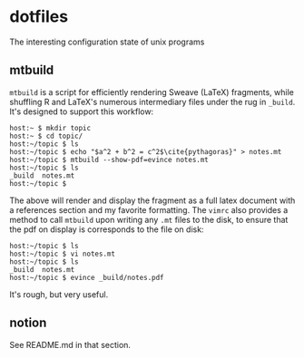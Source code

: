 dotfiles
========

The interesting configuration state of unix programs

mtbuild
-------

`mtbuild` is a script for efficiently rendering Sweave (LaTeX) fragments, while
shuffling R and LaTeX's numerous intermediary files under the rug in `_build`.  It's designed to support this workflow:

```
host:~ $ mkdir topic
host:~ $ cd topic/
host:~/topic $ ls
host:~/topic $ echo "$a^2 + b^2 = c^2$\cite{pythagoras}" > notes.mt
host:~/topic $ mtbuild --show-pdf=evince notes.mt
host:~/topic $ ls
_build  notes.mt
host:~/topic $ 
```

The above will render and display the fragment as a full latex document with a
references section and my favorite formatting.  The `vimrc` also provides a
method to call `mtbuild` upon writing any `.mt` files to the disk, to ensure
that the pdf on display is corresponds to the file on disk:

```
host:~/topic $ ls
host:~/topic $ vi notes.mt
host:~/topic $ ls
_build  notes.mt
host:~/topic $ evince _build/notes.pdf
```

It's rough, but very useful.

notion
------

See README.md in that section.
